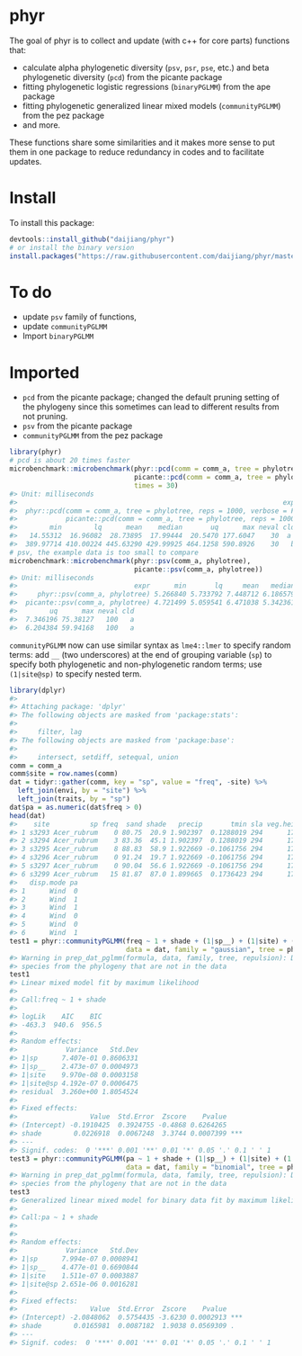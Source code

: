 
<!-- README.md is generated from README.Rmd. Please edit that file -->
phyr
====

The goal of phyr is to collect and update (with c++ for core parts) functions that:

-   calculate alpha phylogenetic diversity (`psv`, `psr`, `pse`, etc.) and beta phylogenetic diversity (`pcd`) from the picante package
-   fitting phylogenetic logistic regressions (`binaryPGLMM`) from the ape package
-   fitting phylogenetic generalized linear mixed models (`communityPGLMM`) from the pez package
-   and more.

These functions share some similarities and it makes more sense to put them in one package to reduce redundancy in codes and to facilitate updates.

Install
=======

To install this package:

``` r
devtools::install_github("daijiang/phyr")
# or install the binary version
install.packages("https://raw.githubusercontent.com/daijiang/phyr/master/phyr_0.1.1.tgz", repos = NULL)
```

To do
=====

-   update `psv` family of functions,
-   update `communityPGLMM`
-   Import `binaryPGLMM`

Imported
========

-   `pcd` from the picante package; changed the default pruning setting of the phylogeny since this sometimes can lead to different results from not pruning.
-   `psv` from the picante package
-   `communityPGLMM` from the pez package

``` r
library(phyr)
# pcd is about 20 times faster
microbenchmark::microbenchmark(phyr::pcd(comm = comm_a, tree = phylotree, reps = 1000, verbose = F),
                               picante::pcd(comm = comm_a, tree = phylotree, reps = 1000),
                               times = 30)
#> Unit: milliseconds
#>                                                                  expr
#>  phyr::pcd(comm = comm_a, tree = phylotree, reps = 1000, verbose = F)
#>            picante::pcd(comm = comm_a, tree = phylotree, reps = 1000)
#>        min        lq      mean    median       uq      max neval cld
#>   14.55312  16.96082  28.73895  17.99444  20.5470 177.6047    30  a 
#>  389.97714 410.00224 445.63290 429.99925 464.1258 590.8926    30   b
# psv, the example data is too small to compare
microbenchmark::microbenchmark(phyr::psv(comm_a, phylotree),
                               picante::psv(comm_a, phylotree))
#> Unit: milliseconds
#>                             expr      min       lq     mean   median
#>     phyr::psv(comm_a, phylotree) 5.266840 5.733792 7.448712 6.186579
#>  picante::psv(comm_a, phylotree) 4.721499 5.059541 6.471038 5.342361
#>        uq      max neval cld
#>  7.346196 75.38127   100   a
#>  6.204384 59.94168   100   a
```

`communityPGLMM` now can use similar syntax as `lme4::lmer` to specify random terms: add `__` (two underscores) at the end of grouping variable (`sp`) to specify both phylogenetic and non-phylogenetic random terms; use `(1|site@sp)` to specify nested term.

``` r
library(dplyr)
#> 
#> Attaching package: 'dplyr'
#> The following objects are masked from 'package:stats':
#> 
#>     filter, lag
#> The following objects are masked from 'package:base':
#> 
#>     intersect, setdiff, setequal, union
comm = comm_a
comm$site = row.names(comm)
dat = tidyr::gather(comm, key = "sp", value = "freq", -site) %>% 
  left_join(envi, by = "site") %>% 
  left_join(traits, by = "sp")
dat$pa = as.numeric(dat$freq > 0)
head(dat)
#>    site          sp freq  sand shade   precip       tmin sla veg.height
#> 1 s3293 Acer_rubrum    0 80.75  20.9 1.902397  0.1288019 294      170.5
#> 2 s3294 Acer_rubrum    3 83.36  45.1 1.902397  0.1288019 294      170.5
#> 3 s3295 Acer_rubrum    8 88.83  58.9 1.922669 -0.1061756 294      170.5
#> 4 s3296 Acer_rubrum    0 91.24  19.7 1.922669 -0.1061756 294      170.5
#> 5 s3297 Acer_rubrum    0 90.04  56.6 1.922669 -0.1061756 294      170.5
#> 6 s3299 Acer_rubrum   15 81.87  87.0 1.899665  0.1736423 294      170.5
#>   disp.mode pa
#> 1      Wind  0
#> 2      Wind  1
#> 3      Wind  1
#> 4      Wind  0
#> 5      Wind  0
#> 6      Wind  1
test1 = phyr::communityPGLMM(freq ~ 1 + shade + (1|sp__) + (1|site) + (1|site@sp), 
                             data = dat, family = "gaussian", tree = phylotree, REML = F)
#> Warning in prep_dat_pglmm(formula, data, family, tree, repulsion): Drop
#> species from the phylogeny that are not in the data
test1
#> Linear mixed model fit by maximum likelihood
#> 
#> Call:freq ~ 1 + shade
#> 
#> logLik    AIC    BIC 
#> -463.3  940.6  956.5 
#> 
#> Random effects:
#>            Variance   Std.Dev
#> 1|sp      7.407e-01 0.8606331
#> 1|sp__    2.473e-07 0.0004973
#> 1|site    9.970e-08 0.0003158
#> 1|site@sp 4.192e-07 0.0006475
#> residual  3.260e+00 1.8054524
#> 
#> Fixed effects:
#>                  Value  Std.Error  Zscore    Pvalue    
#> (Intercept) -0.1910425  0.3924755 -0.4868 0.6264265    
#> shade        0.0226918  0.0067248  3.3744 0.0007399 ***
#> ---
#> Signif. codes:  0 '***' 0.001 '**' 0.01 '*' 0.05 '.' 0.1 ' ' 1
test3 = phyr::communityPGLMM(pa ~ 1 + shade + (1|sp__) + (1|site) + (1|site@sp), 
                             data = dat, family = "binomial", tree = phylotree, REML = F)
#> Warning in prep_dat_pglmm(formula, data, family, tree, repulsion): Drop
#> species from the phylogeny that are not in the data
test3
#> Generalized linear mixed model for binary data fit by maximum likelihood
#> 
#> Call:pa ~ 1 + shade
#> 
#> 
#> Random effects:
#>            Variance   Std.Dev
#> 1|sp      7.994e-07 0.0008941
#> 1|sp__    4.477e-01 0.6690844
#> 1|site    1.511e-07 0.0003887
#> 1|site@sp 2.651e-06 0.0016281
#> 
#> Fixed effects:
#>                  Value  Std.Error  Zscore    Pvalue    
#> (Intercept) -2.0848062  0.5754435 -3.6230 0.0002913 ***
#> shade        0.0165981  0.0087182  1.9038 0.0569309 .  
#> ---
#> Signif. codes:  0 '***' 0.001 '**' 0.01 '*' 0.05 '.' 0.1 ' ' 1
```
